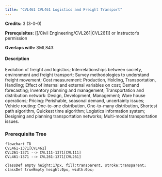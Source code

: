 ```yaml
---
title: "CVL461 CVL461 Logistics and Freight Transport"
---
```

**Credits:** 3 (3-0-0)

**Prerequisites:** [[/Civil Engineering/CVL261|CVL261]] or Instructor’s permission

**Overlaps with:** SML843

#### Description
Evolution of freight and logistics; Interrelationships between society, environment and freight transport; Survey methodologies to understand freight movement; Cost measurement: Production, Holding, Transportation, Handling; Effect of internal and external variables on cost; Demand forecasting; Inventory planning and management; Transportation and distribution network: Design, Development, Management; Ware house operations; Pricing: Perishable, seasonal demand, uncertainty issues; Vehicle routing: One-to-one distribution, One-to-many distribution, Shortest path algorithm, Quickest time algorithm; Logistics information system; Designing and planning transportation networks; Multi-modal transportation issues.

### Prerequisite Tree

```mermaid
flowchart TD
CVL461-1371[CVL461]
CVL261-1371 --> CVL111-1371[CVL111]
CVL461-1371 --> CVL261-1371[CVL261]

classDef empty height:17px, fill:transparent, stroke:transparent;
classDef trueEmpty height:0px, width:0px;
```